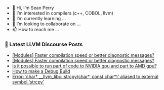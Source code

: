 - 👋 Hi, I’m Sean Perry
- 👀 I’m interested in compilers (c++, COBOL, llvm)
- 🌱 I’m currently learning ...
- 💞️ I’m looking to collaborate on ...
- 📫 How to reach me ...

<!---
s66perry/s66perry is a ✨ special ✨ repository because its `README.md` (this file) appears on your GitHub profile.
You can click the Preview link to take a look at your changes.
--->
### 📕 Latest LLVM Discourse Posts

<!-- DISCOURSE-LLVM:START -->
- [[Modules] Faster compilation speed or better diagnostic messages?](https://discourse.llvm.org/t/modules-faster-compilation-speed-or-better-diagnostic-messages/71769?page=2#post_27)
- [[Modules] Faster compilation speed or better diagnostic messages?](https://discourse.llvm.org/t/modules-faster-compilation-speed-or-better-diagnostic-messages/71769?page=2#post_26)
- [Is it possible to run part of code to NVIDIA gpu and part to AMD gpu?](https://discourse.llvm.org/t/is-it-possible-to-run-part-of-code-to-nvidia-gpu-and-part-to-amd-gpu/71860#post_9)
- [How to make a Debug Build](https://discourse.llvm.org/t/how-to-make-a-debug-build/71929#post_8)
- [Error: ‘char* __llvm_libc::strcpy&lpar;char*, const char*&rpar;’ aliased to external symbol ‘strcpy’](https://discourse.llvm.org/t/error-char-llvm-libc-strcpy-char-const-char-aliased-to-external-symbol-strcpy/71938#post_3)
<!-- DISCOURSE-LLVM:END -->
